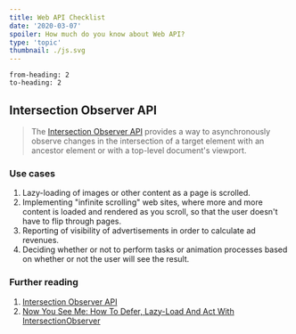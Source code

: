 ```yaml
---
title: Web API Checklist
date: '2020-03-07'
spoiler: How much do you know about Web API?
type: 'topic'
thumbnail: ./js.svg
---
```

```toc
from-heading: 2
to-heading: 2
```

## Intersection Observer API

> The [Intersection Observer API](https://developer.mozilla.org/en-US/docs/Web/API/Intersection_Observer_API) provides a way to asynchronously observe changes in the intersection of a target element with an ancestor element or with a top-level document's viewport.

### Use cases

1. Lazy-loading of images or other content as a page is scrolled.
2. Implementing "infinite scrolling" web sites, where more and more content is loaded and rendered as you scroll, so that the user doesn't have to flip through pages.
3. Reporting of visibility of advertisements in order to calculate ad revenues.
4. Deciding whether or not to perform tasks or animation processes based on whether or not the user will see the result.
   
### Further reading

1. [Intersection Observer API](https://developer.mozilla.org/en-US/docs/Web/API/Intersection_Observer_API)
2. [Now You See Me: How To Defer, Lazy-Load And Act With IntersectionObserver](https://www.smashingmagazine.com/2018/01/deferring-lazy-loading-intersection-observer-api/)
